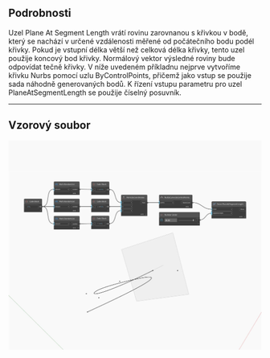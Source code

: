 ## Podrobnosti
Uzel Plane At Segment Length vrátí rovinu zarovnanou s křivkou v bodě, který se nachází v určené vzdálenosti měřené od počátečního bodu podél křivky. Pokud je vstupní délka větší než celková délka křivky, tento uzel použije koncový bod křivky. Normálový vektor výsledné roviny bude odpovídat tečně křivky. V níže uvedeném příkladnu nejprve vytvoříme křivku Nurbs pomocí uzlu ByControlPoints, přičemž jako vstup se použije sada náhodně generovaných bodů. K řízení vstupu parametru pro uzel PlaneAtSegmentLength se použije číselný posuvník.
___
## Vzorový soubor

![PlaneAtSegmentLength](./Autodesk.DesignScript.Geometry.Curve.PlaneAtSegmentLength_img.jpg)

